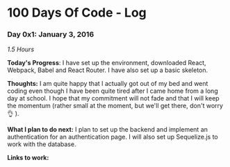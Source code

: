 # 100 Days Of Code - Log

### Day 0x1: January 3, 2016
*1.5 Hours*

**Today's Progress**: I have set up the environment, downloaded React, Webpack, Babel and React Router. I have also set up a basic skeleton.

**Thoughts:** I am quite happy that I actually got out of my bed and went coding even though I have been quite tired after I came home from a long day at school. I hope that my commitment will not fade and that I will keep the momentum (rather small at the moment, but we'll get there, don't worry 👌 ).

**What I plan to do next:** I plan to set up the backend and implement an authentication for an authentication page. I will also set up Sequelize.js to work with the database.

**Links to work:**
